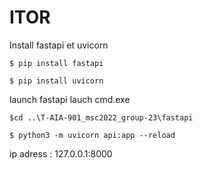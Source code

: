 # ITOR

Install fastapi et uvicorn

    $ pip install fastapi

    $ pip install uvicorn

launch fastapi
lauch cmd.exe

    $cd ..\T-AIA-901_msc2022_group-23\fastapi

    $ python3 -m uvicorn api:app --reload

ip adress : 127.0.0.1:8000
